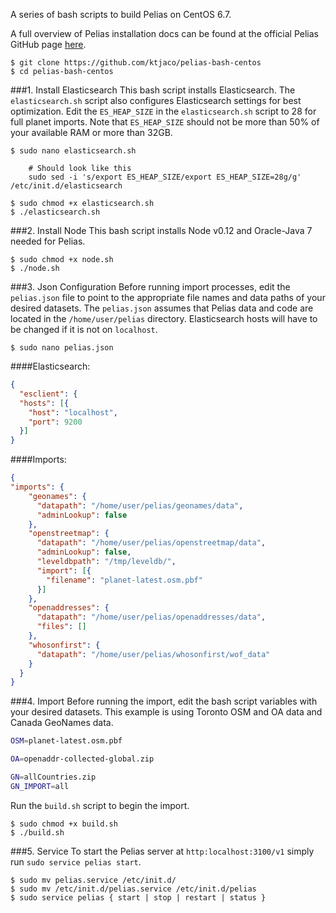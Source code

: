 A series of bash scripts to build Pelias on CentOS 6.7. 

A full overview of Pelias installation docs can be found at the official Pelias GitHub page [here](https://github.com/pelias/pelias-doc/blob/master/installing.md).

```
$ git clone https://github.com/ktjaco/pelias-bash-centos
$ cd pelias-bash-centos
```

###1. Install Elasticsearch
This bash script installs Elasticsearch. The ```elasticsearch.sh``` script also configures Elasticsearch settings for best optimization. Edit the ```ES_HEAP_SIZE``` in the ```elasticsearch.sh``` script to 28 for full planet imports. Note that ```ES_HEAP_SIZE``` should not be more than 50% of your available RAM or more than 32GB.

```
$ sudo nano elasticsearch.sh

    # Should look like this
    sudo sed -i 's/export ES_HEAP_SIZE/export ES_HEAP_SIZE=28g/g' /etc/init.d/elasticsearch

$ sudo chmod +x elasticsearch.sh
$ ./elasticsearch.sh
```

###2. Install Node
This bash script installs Node v0.12 and Oracle-Java 7 needed for Pelias.
```
$ sudo chmod +x node.sh
$ ./node.sh
```

###3. Json Configuration
Before running import processes, edit the ```pelias.json``` file to point to the appropriate file names and data paths of your desired datasets. The ```pelias.json``` assumes that Pelias data and code are located in the ```/home/user/pelias``` directory. Elasticsearch hosts will have to be changed if it is not on ```localhost```.

```$ sudo nano pelias.json```

####Elasticsearch:
```json
{
  "esclient": {
  "hosts": [{
    "host": "localhost",
    "port": 9200
  }]
}
```
####Imports:
```json
{
"imports": {
    "geonames": {
      "datapath": "/home/user/pelias/geonames/data",
      "adminLookup": false
    },
    "openstreetmap": {
      "datapath": "/home/user/pelias/openstreetmap/data",
      "adminLookup": false,
      "leveldbpath": "/tmp/leveldb/",
      "import": [{
        "filename": "planet-latest.osm.pbf"
      }]
    },
    "openaddresses": {
      "datapath": "/home/user/pelias/openaddresses/data",
      "files": []
    },
    "whosonfirst": {
      "datapath": "/home/user/pelias/whosonfirst/wof_data"
    }
  }
}
```
###4. Import
Before running the import, edit the bash script variables with your desired datasets. This example is using Toronto OSM and OA data and Canada GeoNames data.

```bash
OSM=planet-latest.osm.pbf

OA=openaddr-collected-global.zip

GN=allCountries.zip
GN_IMPORT=all
```

Run the ```build.sh``` script to begin the import.

```
$ sudo chmod +x build.sh
$ ./build.sh
```

###5. Service
To start the Pelias server at ```http:localhost:3100/v1``` simply run ```sudo service pelias start```.
```
$ sudo mv pelias.service /etc/init.d/
$ sudo mv /etc/init.d/pelias.service /etc/init.d/pelias
$ sudo service pelias { start | stop | restart | status }
```
